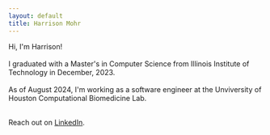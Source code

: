 ```yaml
---
layout: default
title: Harrison Mohr
---
```

<!-- ![Harrison](/harrison_headshot.png) -->
<!-- ## About -->
Hi, I'm Harrison!
<br>
<br>
I graduated with a Master's in Computer Science from Illinois Institute of Technology in December, 2023. 
<br>
<br>
As of August 2024, I'm working as a software engineer at the Unviversity of Houston Computational Biomedicine Lab. 
<br>
<br>

Reach out on [LinkedIn](https://www.linkedin.com/in/jack-harrison-m-4280b9a5/).

<!-- ## Contact
Email me, [jackharrisonmohr[at]gmail.com](mailto:jackharrisonmohr@gmail.com). -->